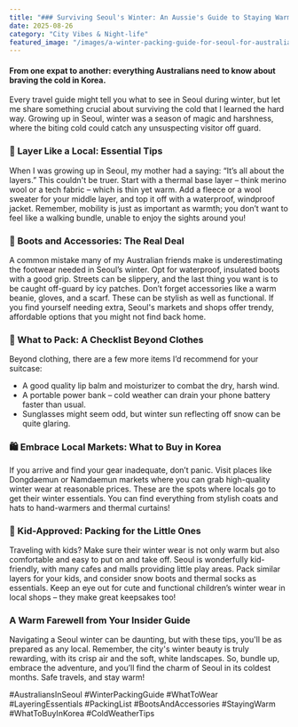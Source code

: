 ```yaml
---
title: "### Surviving Seoul's Winter: An Aussie's Guide to Staying Warm and Stylish"
date: 2025-08-26
category: "City Vibes & Night-life"
featured_image: "/images/a-winter-packing-guide-for-seoul-for-australians-211624.jpg"
---
```


#### From one expat to another: everything Australians need to know about braving the cold in Korea.

Every travel guide might tell you what to see in Seoul during winter, but let me share something crucial about surviving the cold that I learned the hard way. Growing up in Seoul, winter was a season of magic and harshness, where the biting cold could catch any unsuspecting visitor off guard.

### 🧣 Layer Like a Local: Essential Tips
When I was growing up in Seoul, my mother had a saying: “It’s all about the layers.” This couldn't be truer. Start with a thermal base layer – think merino wool or a tech fabric – which is thin yet warm. Add a fleece or a wool sweater for your middle layer, and top it off with a waterproof, windproof jacket. Remember, mobility is just as important as warmth; you don’t want to feel like a walking bundle, unable to enjoy the sights around you!

### 👢 Boots and Accessories: The Real Deal
A common mistake many of my Australian friends make is underestimating the footwear needed in Seoul’s winter. Opt for waterproof, insulated boots with a good grip. Streets can be slippery, and the last thing you want is to be caught off-guard by icy patches. Don’t forget accessories like a warm beanie, gloves, and a scarf. These can be stylish as well as functional. If you find yourself needing extra, Seoul's markets and shops offer trendy, affordable options that you might not find back home.

### 🎒 What to Pack: A Checklist Beyond Clothes
Beyond clothing, there are a few more items I’d recommend for your suitcase:
- A good quality lip balm and moisturizer to combat the dry, harsh wind.
- A portable power bank – cold weather can drain your phone battery faster than usual.
- Sunglasses might seem odd, but winter sun reflecting off snow can be quite glaring.

### 🛍️ Embrace Local Markets: What to Buy in Korea
If you arrive and find your gear inadequate, don’t panic. Visit places like Dongdaemun or Namdaemun markets where you can grab high-quality winter wear at reasonable prices. These are the spots where locals go to get their winter essentials. You can find everything from stylish coats and hats to hand-warmers and thermal curtains!

### 🧸 Kid-Approved: Packing for the Little Ones
Traveling with kids? Make sure their winter wear is not only warm but also comfortable and easy to put on and take off. Seoul is wonderfully kid-friendly, with many cafes and malls providing little play areas. Pack similar layers for your kids, and consider snow boots and thermal socks as essentials. Keep an eye out for cute and functional children’s winter wear in local shops – they make great keepsakes too!

### A Warm Farewell from Your Insider Guide
Navigating a Seoul winter can be daunting, but with these tips, you'll be as prepared as any local. Remember, the city's winter beauty is truly rewarding, with its crisp air and the soft, white landscapes. So, bundle up, embrace the adventure, and you’ll find the charm of Seoul in its coldest months. Safe travels, and stay warm!

#AustraliansInSeoul #WinterPackingGuide #WhatToWear #LayeringEssentials #PackingList #BootsAndAccessories #StayingWarm #WhatToBuyInKorea #ColdWeatherTips